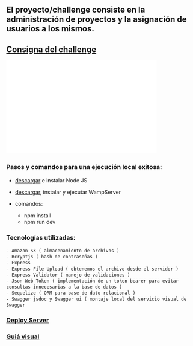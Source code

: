 ## El proyecto/challenge consiste en la administración de proyectos y la asignación de usuarios a los mismos.
## [Consigna del challenge](./exercise/README.md)

<img src="exercise/assets/images/logo.gif" alt="logo gif" width="400">

### Pasos y comandos para una ejecución local exitosa:
- [descargar](https://nodejs.org/es/download/) e instalar Node JS 

- [descargar](https://www.wampserver.com/en/), instalar y ejecutar WampServer

- comandos:
    - npm install
    - npm run dev

### Tecnologías utilizadas:
    - Amazon S3 ( almacenamiento de archivos )
    - Bcryptjs ( hash de contraseñas )
    - Express
    - Express File Upload ( obtenemos el archivo desde el servidor )
    - Express Validator ( manejo de validaciones )
    - Json Web Token ( implementación de un token bearer para evitar consultas innecesarias a la base de datos )
    - Sequelize ( ORM para base de dato relacional )
    - Swagger jsdoc y Swagger ui ( montaje local del servicio visual de Swagger

### [Deploy Server](https://esto-es.herokuapp.com/api/docs/)
### [Guiá visual](https://www.figma.com/file/YLDHikbDgfsZbVdEbO0H6U/Full-Stack-Test-1?node-id=1%3A1701)
